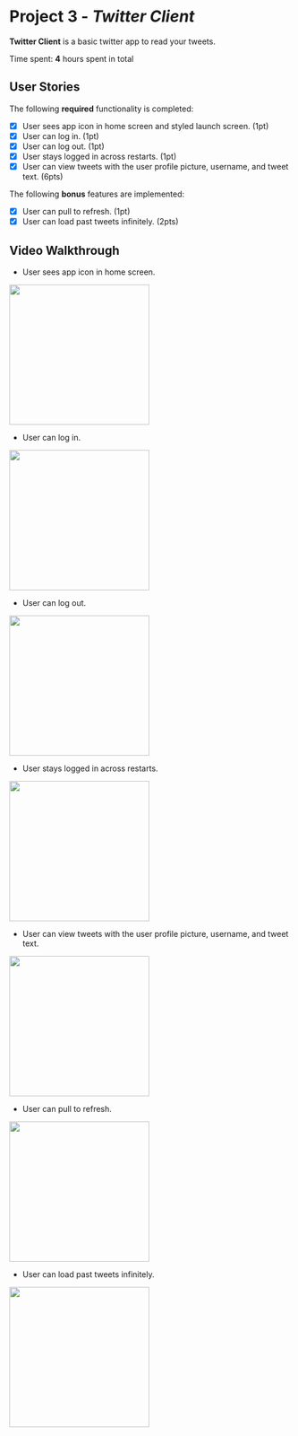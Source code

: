 # Project 3 - *Twitter Client*

**Twitter Client** is a basic twitter app to read your tweets.

Time spent: **4** hours spent in total

## User Stories

The following **required** functionality is completed:

- [x] User sees app icon in home screen and styled launch screen. (1pt)
- [x] User can log in. (1pt)
- [x] User can log out. (1pt)
- [x] User stays logged in across restarts. (1pt)
- [x] User can view tweets with the user profile picture, username, and tweet text. (6pts)

The following **bonus** features are implemented:

- [x] User can pull to refresh. (1pt)
- [x] User can load past tweets infinitely. (2pts)

## Video Walkthrough

- User sees app icon in home screen.

<img src="http://g.recordit.co/PZBTxMmpKk.gif" width=250><br>


- User can log in.

<img src="http://g.recordit.co/4sXERcL6uT.gif" width=250><br>


- User can log out.

<img src="http://g.recordit.co/oobWhhx7Qq.gif" width=250><br>


- User stays logged in across restarts.

<img src="http://g.recordit.co/yRrP9gRT3e.gif" width=250><br>


- User can view tweets with the user profile picture, username, and tweet text. 


<img src="http://g.recordit.co/lm5jSTq6wJ.gif" width=250><br>


- User can pull to refresh.

<img src="http://g.recordit.co/9i7CakDrlm.gif" width=250><br>


- User can load past tweets infinitely.


<img src="http://g.recordit.co/BFpi5lYIck.gif" width=250><br>



